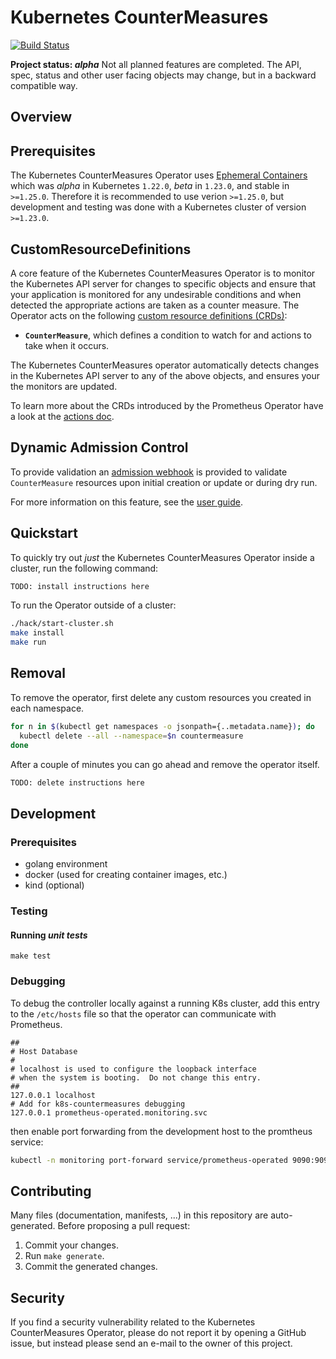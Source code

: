 # Kubernetes CounterMeasures

[![Build Status](https://github.com/dvilaverde/k8s-countermeasures/workflows/build/badge.svg)](https://github.com/dvilaverde/k8s-countermeasures/actions)

**Project status: *alpha*** Not all planned features are completed. The API, spec,
status and other user facing objects may change, but in a backward compatible way.

## Overview

## Prerequisites

The Kubernetes CounterMeasures Operator uses [Ephemeral Containers](https://v1-25.docs.kubernetes.io/docs/concepts/workloads/pods/ephemeral-containers/)
which was *alpha* in Kubernetes `1.22.0`, *beta* in `1.23.0`, and stable in `>=1.25.0`.
Therefore it is recommended to use verion `>=1.25.0`, but development and testing
was done with a Kubernetes cluster of version `>=1.23.0`.

## CustomResourceDefinitions

A core feature of the Kubernetes CounterMeasures Operator is to monitor
the Kubernetes API server for changes to specific objects and ensure that
your application is monitored for any undesirable conditions and when detected
the appropriate actions are taken as a counter measure.
The Operator acts on the following [custom resource definitions (CRDs)](https://kubernetes.io/docs/tasks/access-kubernetes-api/extend-api-custom-resource-definitions/):

* **`CounterMeasure`**, which defines a condition to watch for and actions to take
when it occurs.

The Kubernetes CounterMeasures operator automatically detects changes
in the Kubernetes API server to any of the above objects, and ensures
your the monitors are updated.

To learn more about the CRDs introduced by the Prometheus Operator have a look
at the [actions doc](docs/actions.md).

## Dynamic Admission Control

To provide validation an [admission webhook](https://kubernetes.io/docs/reference/access-authn-authz/extensible-admission-controllers/)
is provided to validate `CounterMeasure` resources upon initial creation or update
or during dry run.

For more information on this feature, see the [user guide](docs/webhook.md).

## Quickstart

To quickly try out *just* the Kubernetes CounterMeasures Operator inside a cluster,
run the following command:

```bash
TODO: install instructions here
```

To run the Operator outside of a cluster:

```bash
./hack/start-cluster.sh
make install
make run
```

## Removal

To remove the operator, first delete any custom resources you created in each namespace.

```bash
for n in $(kubectl get namespaces -o jsonpath={..metadata.name}); do
  kubectl delete --all --namespace=$n countermeasure
done
```

After a couple of minutes you can go ahead and remove the operator itself.

```bash
TODO: delete instructions here
```

## Development

### Prerequisites

- golang environment
- docker (used for creating container images, etc.)
- kind (optional)

### Testing

#### Running *unit tests*

`make test`

### Debugging

To debug the controller locally against a running K8s cluster, add this entry to
the `/etc/hosts` file so that the operator can communicate with Prometheus.

```text
##
# Host Database
#
# localhost is used to configure the loopback interface
# when the system is booting.  Do not change this entry.
##
127.0.0.1 localhost
# Add for k8s-countermeasures debugging
127.0.0.1 prometheus-operated.monitoring.svc 
```

then enable port forwarding from the development host to the promtheus service:

```bash
kubectl -n monitoring port-forward service/prometheus-operated 9090:9090
```

## Contributing

Many files (documentation, manifests, ...) in this repository are
auto-generated. Before proposing a pull request:

1. Commit your changes.
2. Run `make generate`.
3. Commit the generated changes.

## Security

If you find a security vulnerability related to the Kubernetes CounterMeasures
Operator, please do not report it by opening a GitHub issue, but instead please
send an e-mail to the owner of this project.
